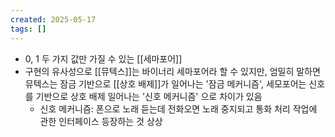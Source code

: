 ```yaml
---
created: 2025-05-17
tags: []
---
```

- 0, 1 두 가지 값만 가질 수 있는 [[세마포어]]
- 구현의 유사성으로 [[뮤텍스]]는 바이너리 세마포어라 할 수 있지만, 엄밀히 말하면 뮤텍스는 잠금 기반으로 [[상호 배제]]가 일어나는 '잠금 메커니즘', 세모포어는 신호를 기반으로 상호 배제 일어나는 '신호 메커니즘' 으로 차이가 있음
	- 신호 메커니즘: 폰으로 노래 듣는데 전화오면 노래 중지되고 통화 처리 작업에 관한 인터페이스 등장하는 것 상상